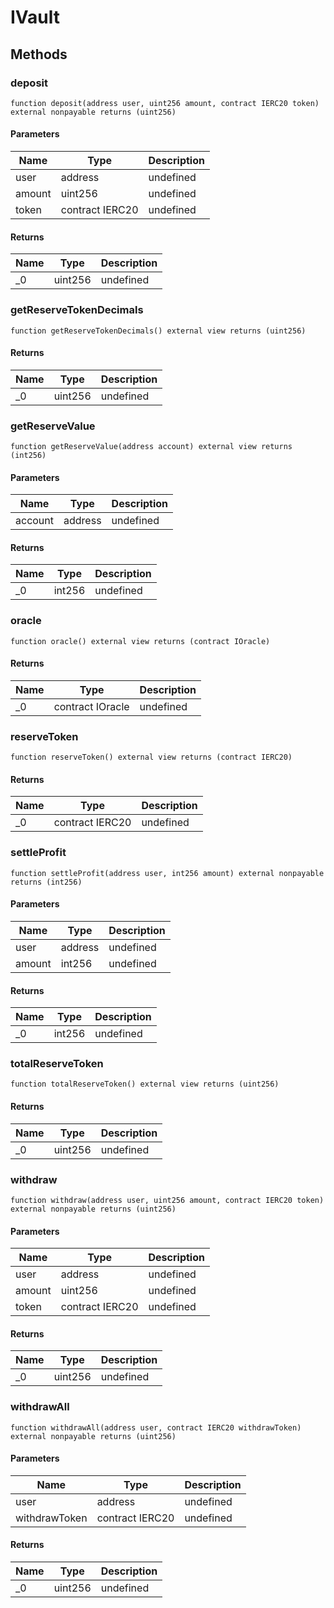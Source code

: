 # IVault









## Methods

### deposit

```solidity
function deposit(address user, uint256 amount, contract IERC20 token) external nonpayable returns (uint256)
```





#### Parameters

| Name | Type | Description |
|---|---|---|
| user | address | undefined
| amount | uint256 | undefined
| token | contract IERC20 | undefined

#### Returns

| Name | Type | Description |
|---|---|---|
| _0 | uint256 | undefined

### getReserveTokenDecimals

```solidity
function getReserveTokenDecimals() external view returns (uint256)
```






#### Returns

| Name | Type | Description |
|---|---|---|
| _0 | uint256 | undefined

### getReserveValue

```solidity
function getReserveValue(address account) external view returns (int256)
```





#### Parameters

| Name | Type | Description |
|---|---|---|
| account | address | undefined

#### Returns

| Name | Type | Description |
|---|---|---|
| _0 | int256 | undefined

### oracle

```solidity
function oracle() external view returns (contract IOracle)
```






#### Returns

| Name | Type | Description |
|---|---|---|
| _0 | contract IOracle | undefined

### reserveToken

```solidity
function reserveToken() external view returns (contract IERC20)
```






#### Returns

| Name | Type | Description |
|---|---|---|
| _0 | contract IERC20 | undefined

### settleProfit

```solidity
function settleProfit(address user, int256 amount) external nonpayable returns (int256)
```





#### Parameters

| Name | Type | Description |
|---|---|---|
| user | address | undefined
| amount | int256 | undefined

#### Returns

| Name | Type | Description |
|---|---|---|
| _0 | int256 | undefined

### totalReserveToken

```solidity
function totalReserveToken() external view returns (uint256)
```






#### Returns

| Name | Type | Description |
|---|---|---|
| _0 | uint256 | undefined

### withdraw

```solidity
function withdraw(address user, uint256 amount, contract IERC20 token) external nonpayable returns (uint256)
```





#### Parameters

| Name | Type | Description |
|---|---|---|
| user | address | undefined
| amount | uint256 | undefined
| token | contract IERC20 | undefined

#### Returns

| Name | Type | Description |
|---|---|---|
| _0 | uint256 | undefined

### withdrawAll

```solidity
function withdrawAll(address user, contract IERC20 withdrawToken) external nonpayable returns (uint256)
```





#### Parameters

| Name | Type | Description |
|---|---|---|
| user | address | undefined
| withdrawToken | contract IERC20 | undefined

#### Returns

| Name | Type | Description |
|---|---|---|
| _0 | uint256 | undefined




